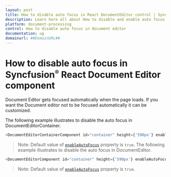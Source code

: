 ```yaml
---
layout: post
title: How to disable auto focus in React DocumentEditor control | Syncfusion
description: Learn here all about How to disable and enable auto focus in Syncfusion React Document editor component of Syncfusion Essential JS 2 and more.
platform: document-processing
control: How to disable auto focus in document editor 
documentation: ug
domainurl: ##DomainURL##
---
```


# How to disable auto focus in Syncfusion<sup style="font-size:70%">&reg;</sup> React Document Editor component

Document Editor gets focused automatically when the page loads. If you want the Document editor not to be focused automatically it can be customized.

The following example illustrates to disable the auto focus in DocumentEditorContainer.

```typescript
<DocumentEditorContainerComponent id="container" height={'590px'} enableAutoFocus={false} />
```

>Note: Default value of [`enableAutoFocus`](https://ej2.syncfusion.com/react/documentation/api/document-editor-container/#enableautofocus) property is `true`.
The following example illustrates to disable the auto focus in DocumentEditor.

```typescript
<DocumentEditorComponent id="container" height={'590px'} enableAutoFocus={false}/>
```

>Note: Default value of [`enableAutoFocus`](https://ej2.syncfusion.com/react/documentation/api/document-editor/#enableautofocus) property is `true`.